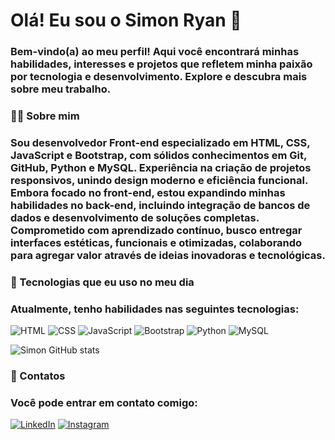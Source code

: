 # Olá! Eu sou o Simon Ryan 👋

### Bem-vindo(a) ao meu perfil! Aqui você encontrará minhas habilidades, interesses e projetos que refletem minha paixão por tecnologia e desenvolvimento. Explore e descubra mais sobre meu trabalho.

### 👨‍💻 Sobre mim 

### Sou desenvolvedor Front-end especializado em HTML, CSS, JavaScript e Bootstrap, com sólidos conhecimentos em Git, GitHub, Python e MySQL. Experiência na criação de projetos responsivos, unindo design moderno e eficiência funcional. Embora focado no front-end, estou expandindo minhas habilidades no back-end, incluindo integração de bancos de dados e desenvolvimento de soluções completas. Comprometido com aprendizado contínuo, busco entregar interfaces estéticas, funcionais e otimizadas, colaborando para agregar valor através de ideias inovadoras e tecnológicas.

### 🔧 Tecnologias que eu uso no meu dia

### Atualmente, tenho habilidades nas seguintes tecnologias:

![HTML](https://img.shields.io/badge/HTML5-E34F26?style=for-the-badge&logo=html5&logoColor=white)
![CSS](https://img.shields.io/badge/CSS3-1572B6?style=for-the-badge&logo=css3&logoColor=white)
![JavaScript](https://img.shields.io/badge/JavaScript-F7DF1E?style=for-the-badge&logo=javascript&logoColor=black)
![Bootstrap](https://img.shields.io/badge/Bootstrap-563D7C?style=for-the-badge&logo=bootstrap&logoColor=white)
![Python](https://img.shields.io/badge/Python-3776AB?style=for-the-badge&logo=python&logoColor=white)
![MySQL](https://img.shields.io/badge/MySQL-00000F?style=for-the-badge&logo=mysql&logoColor=white)

![Simon GitHub stats](https://github-readme-stats.vercel.app/api?username=simonryandev&show_icons=true&theme=dracula)

### 📱 Contatos

### Você pode entrar em contato comigo:

[![LinkedIn](https://img.shields.io/badge/LinkedIn-0077B5?style=for-the-badge&logo=linkedin&logoColor=white)](https://www.linkedin.com/in/simon-ryan-354a75283/)
[![Instagram](https://img.shields.io/badge/Instagram-E4405F?style=for-the-badge&logo=instagram&logoColor=white)](https://www.instagram.com/simonryandev/)










